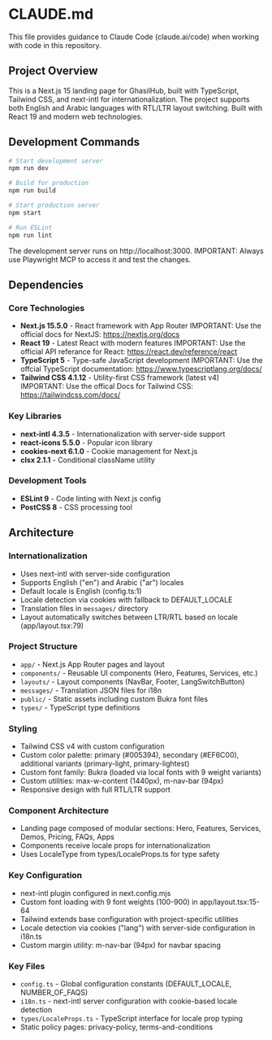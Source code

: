 # CLAUDE.md

This file provides guidance to Claude Code (claude.ai/code) when working with code in this repository.

## Project Overview

This is a Next.js 15 landing page for GhasilHub, built with TypeScript, Tailwind CSS, and next-intl for internationalization. The project supports both English and Arabic languages with RTL/LTR layout switching. Built with React 19 and modern web technologies.

## Development Commands

```bash
# Start development server
npm run dev

# Build for production
npm run build

# Start production server
npm start

# Run ESLint
npm run lint
```

The development server runs on http://localhost:3000.
IMPORTANT: Always use Playwright MCP to access it and test the changes.

## Dependencies

### Core Technologies

- **Next.js 15.5.0** - React framework with App Router
  IMPORTANT: Use the official docs for NextJS: https://nextjs.org/docs
- **React 19** - Latest React with modern features
  IMPORTANT: Use the official API referance for React: https://react.dev/reference/react
- **TypeScript 5** - Type-safe JavaScript development
  IMPORTANT: Use the offcial TypeScript documentation: https://www.typescriptlang.org/docs/
- **Tailwind CSS 4.1.12** - Utility-first CSS framework (latest v4)
  IMPORTANT: Use the offical Docs for Tailwind CSS: https://tailwindcss.com/docs/

### Key Libraries

- **next-intl 4.3.5** - Internationalization with server-side support
- **react-icons 5.5.0** - Popular icon library
- **cookies-next 6.1.0** - Cookie management for Next.js
- **clsx 2.1.1** - Conditional className utility

### Development Tools

- **ESLint 9** - Code linting with Next.js config
- **PostCSS 8** - CSS processing tool

## Architecture

### Internationalization

- Uses next-intl with server-side configuration
- Supports English ("en") and Arabic ("ar") locales
- Default locale is English (config.ts:1)
- Locale detection via cookies with fallback to DEFAULT_LOCALE
- Translation files in `messages/` directory
- Layout automatically switches between LTR/RTL based on locale (app/layout.tsx:79)

### Project Structure

- `app/` - Next.js App Router pages and layout
- `components/` - Reusable UI components (Hero, Features, Services, etc.)
- `layouts/` - Layout components (NavBar, Footer, LangSwitchButton)
- `messages/` - Translation JSON files for i18n
- `public/` - Static assets including custom Bukra font files
- `types/` - TypeScript type definitions

### Styling

- Tailwind CSS v4 with custom configuration
- Custom color palette: primary (#005394), secondary (#EF6C00), additional variants (primary-light, primary-lightest)
- Custom font family: Bukra (loaded via local fonts with 9 weight variants)
- Custom utilities: max-w-content (1440px), m-nav-bar (94px)
- Responsive design with full RTL/LTR support

### Component Architecture

- Landing page composed of modular sections: Hero, Features, Services, Demos, Pricing, FAQs, Apps
- Components receive locale props for internationalization
- Uses LocaleType from types/LocaleProps.ts for type safety

### Key Configuration

- next-intl plugin configured in next.config.mjs
- Custom font loading with 9 font weights (100-900) in app/layout.tsx:15-64
- Tailwind extends base configuration with project-specific utilities
- Locale detection via cookies ("lang") with server-side configuration in i18n.ts
- Custom margin utility: m-nav-bar (94px) for navbar spacing

### Key Files

- `config.ts` - Global configuration constants (DEFAULT_LOCALE, NUMBER_OF_FAQS)
- `i18n.ts` - next-intl server configuration with cookie-based locale detection
- `types/LocaleProps.ts` - TypeScript interface for locale prop typing
- Static policy pages: privacy-policy, terms-and-conditions
